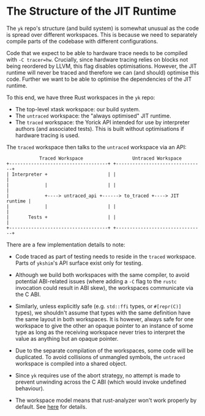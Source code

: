 # The Structure of the JIT Runtime

The `yk` repo's structure (and build system) is somewhat unusual as the code is
spread over different workspaces. This is because we need to separately compile
parts of the codebase with different configurations.

Code that we expect to be able to hardware trace needs to be compiled with `-C
tracer=hw`. Crucially, since hardware tracing relies on blocks not being
reordered by LLVM, this flag disables optimisations. However, the JIT runtime
will never be traced and therefore we can (and should) optimise this code.
Further we want to be able to optimise the dependencies of the JIT runtime.

To this end, we have three Rust workspaces in the `yk` repo:
 - The top-level xtask workspace: our build system.
 - The `untraced` workspace: the "always optimised" JIT runtime.
 - The `traced` workspace: the Yorick API intended for use by interpreter authors
   (and associated tests). This is built without optimisations if hardware
   tracing is used.

The `traced` workspace then talks to the `untraced` workspace via an API:

```
            Traced Workspace                  Untraced Workspace
+------------------------------------+ +--------------------------------+
| Interpreter +                      | |                                |
|             |                      | |                                |
|             +----> untraced_api +------> to_traced +----> JIT runtime |
|             |                      | |                                |
|       Tests +                      | |                                |
+------------------------------------+ +--------------------------------+
```

There are a few implementation details to note:

- Code traced as part of testing needs to reside in the `traced` workspace.
  Parts of `ykshim`'s API surface exist only for testing.

- Although we build both workspaces with the same compiler, to avoid potential
  ABI-related issues (where adding a `-C` flag to the `rustc` invocation could
  result in ABI skew), the workspaces communicate via the C ABI.

- Similarly, unless explicitly safe (e.g. `std::ffi` types, or `#[repr(C)]`
  types), we shouldn't assume that types with the same definition have the same
  layout in both workspaces. It is however, always safe for one workspace to
  give the other an opaque pointer to an instance of some type as long as the
  receiving workspace never tries to interpret the value as anything but an
  opaque pointer.

- Due to the separate compilation of the workspaces, some code will be
  duplicated. To avoid collisions of unmangled symbols, the `untraced`
  workspace is compiled into a shared object.

- Since `yk` requires use of the abort strategy, no attempt is made to prevent
  unwinding across the C ABI (which would invoke undefined behaviour).

- The workspace model means that rust-analyzer won't work properly by default.
  See [here](../dev/getting_started.md#rust-analyzer) for details.

